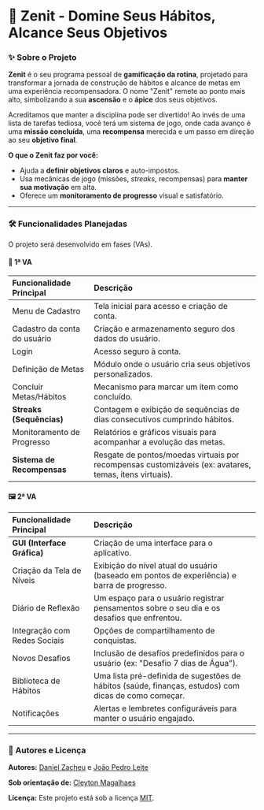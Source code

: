 # 🚀 Zenit - Domine Seus Hábitos, Alcance Seus Objetivos

### ✨ Sobre o Projeto

**Zenit** é o seu programa pessoal de **gamificação da rotina**, projetado para transformar a jornada de construção de hábitos e alcance de metas em uma experiência recompensadora. O nome "Zenit" remete ao ponto mais alto, simbolizando a sua **ascensão** e o **ápice** dos seus objetivos.

Acreditamos que manter a disciplina pode ser divertido! Ao invés de uma lista de tarefas tediosa, você terá um sistema de jogo, onde cada avanço é uma **missão concluída**, uma **recompensa** merecida e um passo em direção ao seu **objetivo final**.

**O que o Zenit faz por você:**

* Ajuda a **definir objetivos claros** e auto-impostos.
* Usa mecânicas de jogo (missões, *streaks*, recompensas) para **manter sua motivação** em alta.
* Oferece um **monitoramento de progresso** visual e satisfatório.

---

### 🛠️ Funcionalidades Planejadas

O projeto será desenvolvido em fases (VAs).

#### 🎯 1ª VA

| Funcionalidade Principal | Descrição |
| :--- | :--- |
| Menu de Cadastro | Tela inicial para acesso e criação de conta. |
| Cadastro da conta do usuário | Criação e armazenamento seguro dos dados do usuário. |
| Login | Acesso seguro à conta. |
| Definição de Metas | Módulo onde o usuário cria seus objetivos personalizados. |
| Concluir Metas/Hábitos | Mecanismo para marcar um item como concluído. |
| **Streaks (Sequências)** | Contagem e exibição de sequências de dias consecutivos cumprindo hábitos. |
| Monitoramento de Progresso | Relatórios e gráficos visuais para acompanhar a evolução das metas. |
| **Sistema de Recompensas** | Resgate de pontos/moedas virtuais por recompensas customizáveis (ex: avatares, temas, itens virtuais). |

#### 🖼️ 2ª VA

| Funcionalidade Principal | Descrição |
| :--- | :--- |
| **GUI (Interface Gráfica)** | Criação de uma interface para o aplicativo. |
| Criação da Tela de Níveis | Exibição do nível atual do usuário (baseado em pontos de experiência) e barra de progresso. |
| Diário de Reflexão | Um espaço para o usuário registrar pensamentos sobre o seu dia e os desafios que enfrentou. |
| Integração com Redes Sociais | Opções de compartilhamento de conquistas. |
| Novos Desafios | Inclusão de desafios predefinidos para o usuário (ex: "Desafio 7 dias de Água"). |
| Biblioteca de Hábitos | Uma lista pré-definida de sugestões de hábitos (saúde, finanças, estudos) com dicas de como começar. |
| Notificações | Alertas e lembretes configuráveis para manter o usuário engajado. |

---

### 🤝 Autores e Licença

**Autores:** [Daniel Zacheu](https://github.com/daniel-zach) e [João Pedro Leite](https://github.com/johnpleite)

**Sob orientação de:** [Cleyton Magalhaes](https://github.com/cvanut)

**Licença:** Este projeto está sob a licença [MIT](LICENSE).
